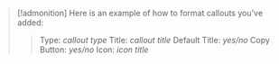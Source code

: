 > [!admonition] 
> Here is an example of how to format callouts you've added:
> > Type: *callout type*
> > Title: *callout title*
> > Default Title: *yes/no*
> > Copy Button: *yes/no*
> > Icon: *icon title*
> > 